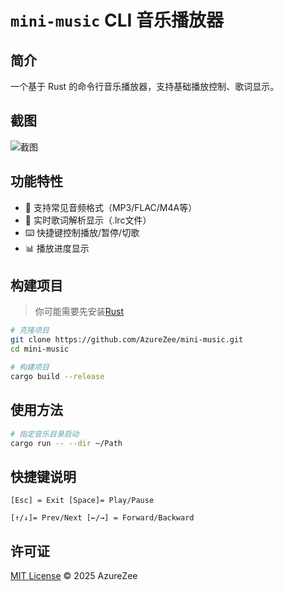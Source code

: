 # `mini-music` CLI 音乐播放器

## 简介
一个基于 Rust 的命令行音乐播放器，支持基础播放控制、歌词显示。

## 截图
![截图](https://img.cdn1.vip/i/68da549feceb3_1759138975.webp)

## 功能特性
- 🎵 支持常见音频格式（MP3/FLAC/M4A等）
- 📄 实时歌词解析显示（.lrc文件）
- ⌨️ 快捷键控制播放/暂停/切歌
- 📊 播放进度显示


## 构建项目
> 你可能需要先安装[Rust](https://www.rust-lang.org/tools/install)
```bash
# 克隆项目
git clone https://github.com/AzureZee/mini-music.git
cd mini-music

# 构建项目
cargo build --release
```

## 使用方法
```bash
# 指定音乐目录启动
cargo run -- --dir ~/Path
```
## 快捷键说明
```
[Esc] = Exit [Space]= Play/Pause

[↑/↓]= Prev/Next [←/→] = Forward/Backward
```

## 许可证
[MIT License](LICENSE) © 2025 AzureZee